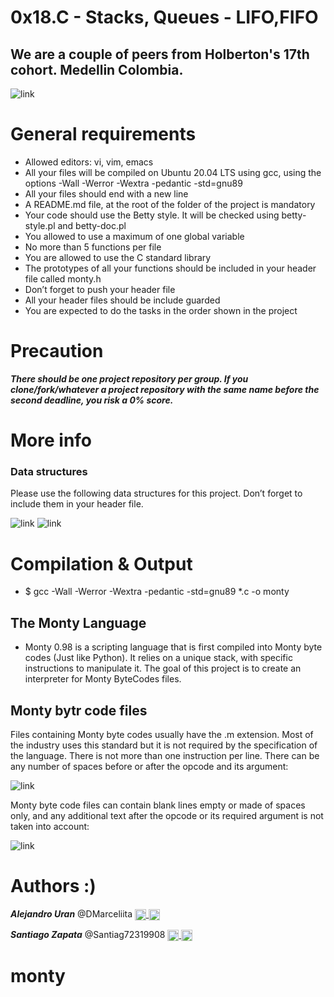 # 0x18.C - Stacks, Queues - LIFO,FIFO
## We are a couple of peers from Holberton's 17th cohort. Medellin Colombia.

![link](https://i.imgur.com/EQskyyB.png)

# General requirements

- Allowed editors: vi, vim, emacs
- All your files will be compiled on Ubuntu 20.04 LTS using gcc, using the options -Wall -Werror -Wextra -pedantic -std=gnu89
- All your files should end with a new line
- A README.md file, at the root of the folder of the project is mandatory
- Your code should use the Betty style. It will be checked using betty-style.pl and betty-doc.pl
- You allowed to use a maximum of one global variable
- No more than 5 functions per file
- You are allowed to use the C standard library
- The prototypes of all your functions should be included in your header file called monty.h
- Don’t forget to push your header file
- All your header files should be include guarded
- You are expected to do the tasks in the order shown in the project

# Precaution

***There should be one project repository per group. If you clone/fork/whatever a project repository with the same name before the second deadline, you risk a 0% score.***

# More info

### Data structures

Please use the following data structures for this project. Don’t forget to include them in your header file.

![link](https://i.imgur.com/9Np7TMU.png)
![link](https://i.imgur.com/FKkmrip.png)

# Compilation & Output

- $ gcc -Wall -Werror -Wextra -pedantic -std=gnu89 *.c -o monty

## The Monty Language

- Monty 0.98 is a scripting language that is first compiled into Monty byte codes (Just like Python). It relies on a unique stack, with specific instructions to manipulate it. The goal of this project is to create an interpreter for Monty ByteCodes files.

## Monty bytr code files

Files containing Monty byte codes usually have the .m extension. Most of the industry uses this standard but it is not required by the specification of the language. There is not more than one instruction per line. There can be any number of spaces before or after the opcode and its argument:

![link](https://i.imgur.com/9byf2Cv.png)

Monty byte code files can contain blank lines empty or made of spaces only, and any additional text after the opcode or its required argument is not taken into account:

![link](https://i.imgur.com/sITFKSY.png)

# Authors :)

***Alejandro Uran*** @DMarceliita <a href="https://twitter.com/alejuran" rel= "nofollow"> <img width="18px" align="center"
src="blob:https://boxicons.com/e6b3d925-eea0-49b2-81b8-aceca231853d" style="max-width: 100%;"> <a href="https://github.com/alejuran"> <img width="18px" align="center" src="https://raw.githubusercontent.com/rahulbanerjee26/githubAboutMeGenerator/main/icons/github.svg" style="max-width: 100%;"></a>

***Santiago Zapata*** @Santiag72319908 <a href="https://twitter.com/Santiag72319908" rel= "nofollow"> <img width="18px" align="center"
src="https://raw.githubusercontent.com/rahulbanerjee26/githubAboutMeGenerator/main/icons/twitter.svg" style="max-width: 100%;"> <a href="https://github.com/Santiago23z"> <img width="18px" align="center" src="https://raw.githubusercontent.com/rahulbanerjee26/githubAboutMeGenerator/main/icons/github.svg" style="max-width: 100%;"></a>









# monty
